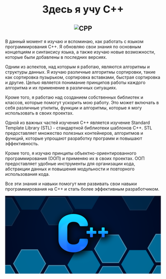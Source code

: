<h1 align="center"><font size="6px"> Здесь я учу С++</font></h1>
<!--Заголовок-->

<h2 align="center">

![CPP](https://img.shields.io/badge/-C++-000000?style=for-the-badge&logo=C%2b%2b)

</h2>

<p>В данный момент я изучаю и вспоминаю, как работать с языком программирования C++. Я обновляю свои знания по основным концепциям и синтаксису языка, а также изучаю новые возможности, которые были добавлены в последних версиях.

Одним из аспектов, над которым я работаю, являются алгоритмы и структуры данных. Я изучаю различные алгоритмы сортировки, такие как сортировка пузырьком, сортировка вставками, быстрая сортировка и другие. Целью является понимание принципов работы каждого алгоритма и их применение в различных ситуациях.

Кроме того, я работаю над созданием собственных библиотек и классов, которые помогут ускорить мою работу. Это может включать в себя различные утилиты, функции и алгоритмы, которые я могу использовать в своих проектах.

Одной из важных частей изучения C++ является изучение Standard Template Library (STL) - стандартной библиотеки шаблонов C++. STL предоставляет множество полезных контейнеров, алгоритмов и функций, которые упрощают разработку программ и повышают эффективность.

Кроме того, я изучаю принципы объектно-ориентированного программирования (ООП) и применяю их в своих проектах. ООП предоставляет удобные инструменты для организации кода, абстракции данных и повышения модульности и повторного использования кода.

Все эти знания и навыки помогут мне развивать свои навыки программирования на C++ и стать более эффективным разработчиком.</p>

![IMG](https://github.com/lmistie/learning-CPP/blob/main/img/foto.png)


